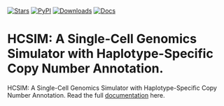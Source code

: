 [![Stars](https://img.shields.io/github/stars/xikanfeng2/hcsim?logo=GitHub&color=yellow)](https://github.com/xikanfeng2/hcsim/stargazers)
[![PyPI](https://img.shields.io/pypi/v/hcsim?logo=PyPI)](https://pypi.org/project/SCSilicon2/)
[![Downloads](https://static.pepy.tech/badge/hcsim)](https://pepy.tech/project/hcsim)
[![Docs](https://readthedocs.org/projects/hcsim/badge/)](https://hcsim.readthedocs.io)

# HCSIM: A Single-Cell Genomics Simulator with Haplotype-Specific Copy Number Annotation.

HCSIM: A Single-Cell Genomics Simulator with Haplotype-Specific Copy Number Annotation. Read the full [documentation] here.


<!-- ## Citation

If you use `hcsim` in your work, please cite the `hcsim` publication as follows:

> to do -->


[documentation]: https://hcsim.readthedocs.io
